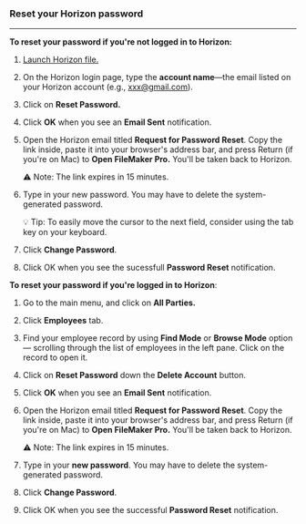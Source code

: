 ### Reset your Horizon password
______________________________

**To reset your password if you're not logged in to Horizon:** 

1. [Launch Horizon file.](Launching%20Horizon%20File.md)

 2. On the Horizon login page, type the **account name**—the email listed on your Horizon account (e.g., xxx@gmail.com). 

3. Click on **Reset Password.**

4. Click **OK** when you see an **Email Sent** notification. 

5. Open the Horizon email titled **Request for Password Reset**. Copy the link inside, paste it into your browser's address bar, and press Return (if you're on Mac) to  **Open FileMaker Pro.** You'll be taken back to Horizon.

	⚠️ Note: The link expires in 15 minutes.

6. Type in your new password. You may have to delete the system-generated password.

	💡 Tip: To easily move the cursor to the next field, consider using the tab key on your keyboard.

7. Click **Change Password**. 

8. Click OK when you see the sucessfull **Password Reset** notification.

**To reset your password if you're logged in to Horizon**:

1. Go to the main menu, and click on **All Parties.**

2.  Click **Employees** tab. 

3. Find your employee record by using **Find Mode** or **Browse Mode** option — scrolling through the list of employees in the left pane. Click on the record to open it. 

4. Click on **Reset Password** down the **Delete Account** button.

5. Click **OK** when you see an **Email Sent** notification. 

6. Open the Horizon email titled **Request for Password Reset**. Copy the link inside, paste it into your browser's address bar, and press Return (if you're on Mac) to **Open FileMaker Pro.** You'll be taken back to Horizon.

	⚠️ Note: The link expires in 15 minutes.

7. Type in your **new password**. You may have to delete the system-generated password. 

8. Click **Change Password**. 

9. Click OK when you see the successful **Password Reset** notification.
